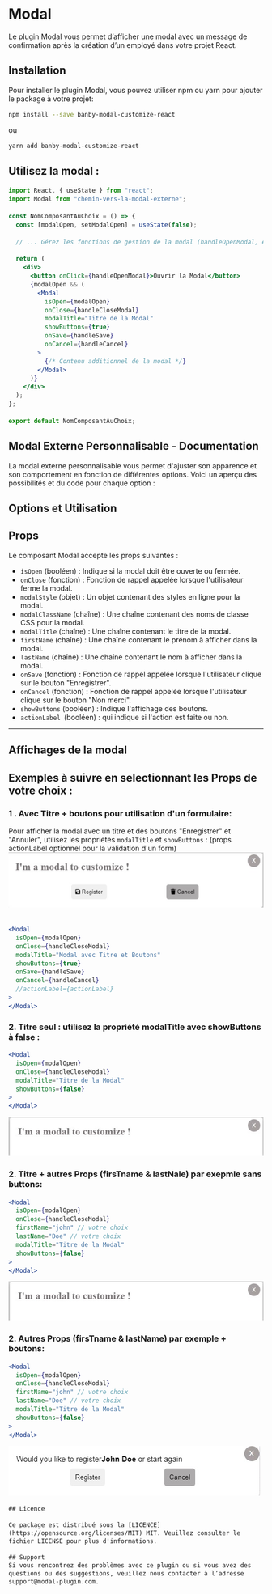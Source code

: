 

# Modal

Le plugin Modal vous permet d’afficher une modal avec un message de confirmation après la création d’un employé dans votre projet React.

## Installation

Pour installer le plugin Modal, vous pouvez utiliser npm ou yarn pour ajouter le package à votre projet:

```bash
npm install --save banby-modal-customize-react

```
ou
```bash
yarn add banby-modal-customize-react

```
## Utilisez la modal :
```jsx
import React, { useState } from "react";
import Modal from "chemin-vers-la-modal-externe";

const NomComposantAuChoix = () => {
  const [modalOpen, setModalOpen] = useState(false);

  // ... Gérez les fonctions de gestion de la modal (handleOpenModal, etc.)

  return (
    <div>
      <button onClick={handleOpenModal}>Ouvrir la Modal</button>
      {modalOpen && (
        <Modal
          isOpen={modalOpen}
          onClose={handleCloseModal}
          modalTitle="Titre de la Modal"
          showButtons={true}
          onSave={handleSave}
          onCancel={handleCancel}
        >
          {/* Contenu additionnel de la modal */}
        </Modal>
      )}
    </div>
  );
};

export default NomComposantAuChoix;
```

## Modal Externe Personnalisable - Documentation

La modal externe personnalisable vous permet d'ajuster son apparence et son comportement en fonction de différentes options. Voici un aperçu des possibilités et du code pour chaque option :

## Options et Utilisation

## Props

Le composant Modal accepte les props suivantes :

- `isOpen` (booléen) : Indique si la modal doit être ouverte ou fermée.
- `onClose` (fonction) : Fonction de rappel appelée lorsque l'utilisateur ferme la modal.
- `modalStyle` (objet) : Un objet contenant des styles en ligne pour la modal.
- `modalClassName` (chaîne) : Une chaîne contenant des noms de classe CSS pour la modal.
- `modalTitle` (chaîne) : Une chaîne contenant le titre de la modal.
- `firstName` (chaîne) : Une chaîne contenant le prénom à afficher dans la modal.
- `lastName` (chaîne) : Une chaîne contenant le nom à afficher dans la modal.
- `onSave` (fonction) : Fonction de rappel appelée lorsque l'utilisateur clique sur le bouton "Enregistrer".
- `onCancel` (fonction) : Fonction de rappel appelée lorsque l'utilisateur clique sur le bouton "Non merci".
- `showButtons` (booléen) : Indique l'affichage des boutons.
- `actionLabel `(booléen) : qui indique si l'action est faite ou non.

---
## Affichages de la modal 
## Exemples à suivre en selectionnant les Props de votre choix :

### 1 . Avec Titre + boutons pour utilisation d'un formulaire:
Pour afficher la modal avec un titre et des boutons "Enregistrer" et "Annuler", utilisez les propriétés `modalTitle` et `showButtons` :
(props actionLabel optionnel pour la validation d'un form)
![modal2](./public/modal_example1.jpg)

```jsx

<Modal
  isOpen={modalOpen}
  onClose={handleCloseModal}
  modalTitle="Modal avec Titre et Boutons"
  showButtons={true}
  onSave={handleSave}
  onCancel={handleCancel}
  //actionLabel={actionLabel}
>
</Modal>
```

### 2. Titre seul :  utilisez la propriété modalTitle avec showButtons à false :

```jsx
<Modal
  isOpen={modalOpen}
  onClose={handleCloseModal}
  modalTitle="Titre de la Modal"
  showButtons={false}
>
</Modal>
```
![modal 2](./public/modal_example2.jpg)


### 2. Titre +  autres Props (firsTname & lastNale) par exepmle sans buttons: 

```jsx
<Modal
  isOpen={modalOpen}
  onClose={handleCloseModal}
  firstName="john" // votre choix
  lastName="Doe" // votre choix
  modalTitle="Titre de la Modal"
  showButtons={false}
>
</Modal>
```
![modal 2](./public/modal_example2.jpg)


### 2. Autres Props (firsTname & lastName) par exemple + boutons: 

```jsx
<Modal
  isOpen={modalOpen}
  onClose={handleCloseModal}
  firstName="john" // votre choix
  lastName="Doe" // votre choix
  modalTitle="Titre de la Modal"
  showButtons={false}
>
</Modal>
```
![modal 3](./public/modal_example3.jpg)


```
## Licence

Ce package est distribué sous la [LICENCE](https://opensource.org/licenses/MIT) MIT. Veuillez consulter le fichier LICENSE pour plus d'informations.

## Support
Si vous rencontrez des problèmes avec ce plugin ou si vous avez des questions ou des suggestions, veuillez nous contacter à l’adresse support@modal-plugin.com.
